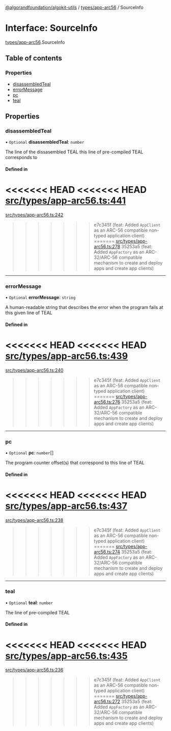 [@algorandfoundation/algokit-utils](../README.md) / [types/app-arc56](../modules/types_app_arc56.md) / SourceInfo

# Interface: SourceInfo

[types/app-arc56](../modules/types_app_arc56.md).SourceInfo

## Table of contents

### Properties

- [disassembledTeal](types_app_arc56.SourceInfo.md#disassembledteal)
- [errorMessage](types_app_arc56.SourceInfo.md#errormessage)
- [pc](types_app_arc56.SourceInfo.md#pc)
- [teal](types_app_arc56.SourceInfo.md#teal)

## Properties

### disassembledTeal

• `Optional` **disassembledTeal**: `number`

The line of the dissasembled TEAL this line of pre-compiled TEAL corresponds to

#### Defined in

<<<<<<< HEAD
<<<<<<< HEAD
[src/types/app-arc56.ts:441](https://github.com/algorandfoundation/algokit-utils-ts/blob/main/src/types/app-arc56.ts#L441)
=======
[src/types/app-arc56.ts:242](https://github.com/algorandfoundation/algokit-utils-ts/blob/main/src/types/app-arc56.ts#L242)
>>>>>>> e7c345f (feat: Added `AppClient` as an ARC-56 compatible non-typed application client)
=======
[src/types/app-arc56.ts:278](https://github.com/algorandfoundation/algokit-utils-ts/blob/main/src/types/app-arc56.ts#L278)
>>>>>>> 35253a5 (feat: Added `AppFactory` as an ARC-32/ARC-56 compatible mechanism to create and deploy apps and create app clients)

___

### errorMessage

• `Optional` **errorMessage**: `string`

A human-readable string that describes the error when the program fails at this given line of TEAL

#### Defined in

<<<<<<< HEAD
<<<<<<< HEAD
[src/types/app-arc56.ts:439](https://github.com/algorandfoundation/algokit-utils-ts/blob/main/src/types/app-arc56.ts#L439)
=======
[src/types/app-arc56.ts:240](https://github.com/algorandfoundation/algokit-utils-ts/blob/main/src/types/app-arc56.ts#L240)
>>>>>>> e7c345f (feat: Added `AppClient` as an ARC-56 compatible non-typed application client)
=======
[src/types/app-arc56.ts:276](https://github.com/algorandfoundation/algokit-utils-ts/blob/main/src/types/app-arc56.ts#L276)
>>>>>>> 35253a5 (feat: Added `AppFactory` as an ARC-32/ARC-56 compatible mechanism to create and deploy apps and create app clients)

___

### pc

• `Optional` **pc**: `number`[]

The program counter offset(s) that correspond to this line of TEAL

#### Defined in

<<<<<<< HEAD
<<<<<<< HEAD
[src/types/app-arc56.ts:437](https://github.com/algorandfoundation/algokit-utils-ts/blob/main/src/types/app-arc56.ts#L437)
=======
[src/types/app-arc56.ts:238](https://github.com/algorandfoundation/algokit-utils-ts/blob/main/src/types/app-arc56.ts#L238)
>>>>>>> e7c345f (feat: Added `AppClient` as an ARC-56 compatible non-typed application client)
=======
[src/types/app-arc56.ts:274](https://github.com/algorandfoundation/algokit-utils-ts/blob/main/src/types/app-arc56.ts#L274)
>>>>>>> 35253a5 (feat: Added `AppFactory` as an ARC-32/ARC-56 compatible mechanism to create and deploy apps and create app clients)

___

### teal

• `Optional` **teal**: `number`

The line of pre-compiled TEAL

#### Defined in

<<<<<<< HEAD
<<<<<<< HEAD
[src/types/app-arc56.ts:435](https://github.com/algorandfoundation/algokit-utils-ts/blob/main/src/types/app-arc56.ts#L435)
=======
[src/types/app-arc56.ts:236](https://github.com/algorandfoundation/algokit-utils-ts/blob/main/src/types/app-arc56.ts#L236)
>>>>>>> e7c345f (feat: Added `AppClient` as an ARC-56 compatible non-typed application client)
=======
[src/types/app-arc56.ts:272](https://github.com/algorandfoundation/algokit-utils-ts/blob/main/src/types/app-arc56.ts#L272)
>>>>>>> 35253a5 (feat: Added `AppFactory` as an ARC-32/ARC-56 compatible mechanism to create and deploy apps and create app clients)
